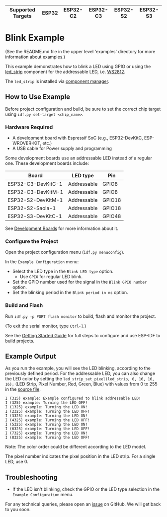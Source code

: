 | Supported Targets | ESP32 | ESP32-C2 | ESP32-C3 | ESP32-S2 | ESP32-S3 |
| ----------------- | ----- | -------- | -------- | -------- | -------- |

# Blink Example

(See the README.md file in the upper level 'examples' directory for more information about examples.)

This example demonstrates how to blink a LED using GPIO or using the [led_strip](https://components.espressif.com/component/espressif/led_strip) component for the addressable LED, i.e. [WS2812](https://cdn-shop.adafruit.com/datasheets/WS2812B.pdf).

The `led_strip` is installed via [component manager](main/idf_component.yml).

## How to Use Example

Before project configuration and build, be sure to set the correct chip target using `idf.py set-target <chip_name>`.

### Hardware Required

* A development board with Espressif SoC (e.g., ESP32-DevKitC, ESP-WROVER-KIT, etc.)
* A USB cable for Power supply and programming

Some development boards use an addressable LED instead of a regular one. These development boards include:

| Board                | LED type             | Pin                  |
| -------------------- | -------------------- | -------------------- |
| ESP32-C3-DevKitC-1   | Addressable          | GPIO8                |
| ESP32-C3-DevKitM-1   | Addressable          | GPIO8                |
| ESP32-S2-DevKitM-1   | Addressable          | GPIO18               |
| ESP32-S2-Saola-1     | Addressable          | GPIO18               |
| ESP32-S3-DevKitC-1   | Addressable          | GPIO48               |

See [Development Boards](https://www.espressif.com/en/products/devkits) for more information about it.

### Configure the Project

Open the project configuration menu (`idf.py menuconfig`).

In the `Example Configuration` menu:

* Select the LED type in the `Blink LED type` option.
  * Use `GPIO` for regular LED blink.
* Set the GPIO number used for the signal in the `Blink GPIO number` option.
* Set the blinking period in the `Blink period in ms` option.

### Build and Flash

Run `idf.py -p PORT flash monitor` to build, flash and monitor the project.

(To exit the serial monitor, type ``Ctrl-]``.)

See the [Getting Started Guide](https://docs.espressif.com/projects/esp-idf/en/latest/get-started/index.html) for full steps to configure and use ESP-IDF to build projects.

## Example Output

As you run the example, you will see the LED blinking, according to the previously defined period. For the addressable LED, you can also change the LED color by setting the `led_strip_set_pixel(led_strip, 0, 16, 16, 16);` (LED Strip, Pixel Number, Red, Green, Blue) with values from 0 to 255 in the [source file](main/blink_example_main.c).

```text
I (315) example: Example configured to blink addressable LED!
I (325) example: Turning the LED OFF!
I (1325) example: Turning the LED ON!
I (2325) example: Turning the LED OFF!
I (3325) example: Turning the LED ON!
I (4325) example: Turning the LED OFF!
I (5325) example: Turning the LED ON!
I (6325) example: Turning the LED OFF!
I (7325) example: Turning the LED ON!
I (8325) example: Turning the LED OFF!
```

Note: The color order could be different according to the LED model.

The pixel number indicates the pixel position in the LED strip. For a single LED, use 0.

## Troubleshooting

* If the LED isn't blinking, check the GPIO or the LED type selection in the `Example Configuration` menu.

For any technical queries, please open an [issue](https://github.com/espressif/esp-idf/issues) on GitHub. We will get back to you soon.
